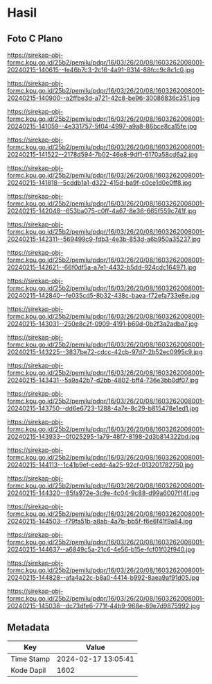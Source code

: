 # Hasil

## Foto C Plano

https://sirekap-obj-formc.kpu.go.id/25b2/pemilu/pdpr/16/03/26/20/08/1603262008001-20240215-140615--fe46b7c3-2c16-4a91-8314-88fcc9c8c1c0.jpg

https://sirekap-obj-formc.kpu.go.id/25b2/pemilu/pdpr/16/03/26/20/08/1603262008001-20240215-140900--a2ffbe3d-a721-42c8-be96-30086836c351.jpg

https://sirekap-obj-formc.kpu.go.id/25b2/pemilu/pdpr/16/03/26/20/08/1603262008001-20240215-141059--4e331757-5f04-4997-a9a8-86bce8ca15fe.jpg

https://sirekap-obj-formc.kpu.go.id/25b2/pemilu/pdpr/16/03/26/20/08/1603262008001-20240215-141522--2178d594-7b02-46e8-9df1-6170a58cd6a2.jpg

https://sirekap-obj-formc.kpu.go.id/25b2/pemilu/pdpr/16/03/26/20/08/1603262008001-20240215-141818--5cddb1a1-d322-415d-ba9f-c0ce1d0e0ff8.jpg

https://sirekap-obj-formc.kpu.go.id/25b2/pemilu/pdpr/16/03/26/20/08/1603262008001-20240215-142048--653ba075-c0ff-4a67-8e36-665f559c741f.jpg

https://sirekap-obj-formc.kpu.go.id/25b2/pemilu/pdpr/16/03/26/20/08/1603262008001-20240215-142311--569499c9-fdb3-4e3b-853d-a6b950a35237.jpg

https://sirekap-obj-formc.kpu.go.id/25b2/pemilu/pdpr/16/03/26/20/08/1603262008001-20240215-142621--66f0df5a-a7e1-4432-b5dd-924cdc164971.jpg

https://sirekap-obj-formc.kpu.go.id/25b2/pemilu/pdpr/16/03/26/20/08/1603262008001-20240215-142840--fe035cd5-8b32-438c-baea-f72efa733e8e.jpg

https://sirekap-obj-formc.kpu.go.id/25b2/pemilu/pdpr/16/03/26/20/08/1603262008001-20240215-143031--250e8c2f-0909-4191-b60d-0b2f3a2adba7.jpg

https://sirekap-obj-formc.kpu.go.id/25b2/pemilu/pdpr/16/03/26/20/08/1603262008001-20240215-143225--3837be72-cdcc-42cb-97d7-2b52ec0995c9.jpg

https://sirekap-obj-formc.kpu.go.id/25b2/pemilu/pdpr/16/03/26/20/08/1603262008001-20240215-143431--5a9a42b7-d2bb-4802-bff4-736e3bb0df07.jpg

https://sirekap-obj-formc.kpu.go.id/25b2/pemilu/pdpr/16/03/26/20/08/1603262008001-20240215-143750--dd6e6723-1288-4a7e-8c29-b815478e1ed1.jpg

https://sirekap-obj-formc.kpu.go.id/25b2/pemilu/pdpr/16/03/26/20/08/1603262008001-20240215-143933--0f025295-1a79-48f7-8198-2d3b814322bd.jpg

https://sirekap-obj-formc.kpu.go.id/25b2/pemilu/pdpr/16/03/26/20/08/1603262008001-20240215-144113--1c41b9ef-cedd-4a25-92cf-013201782750.jpg

https://sirekap-obj-formc.kpu.go.id/25b2/pemilu/pdpr/16/03/26/20/08/1603262008001-20240215-144320--85fa972e-3c9e-4c04-9c88-d99a6007f14f.jpg

https://sirekap-obj-formc.kpu.go.id/25b2/pemilu/pdpr/16/03/26/20/08/1603262008001-20240215-144503--f79fa51b-a8ab-4a7b-bb5f-f6e6f41f9a84.jpg

https://sirekap-obj-formc.kpu.go.id/25b2/pemilu/pdpr/16/03/26/20/08/1603262008001-20240215-144637--a6849c5a-21c6-4e56-b15e-fcf01f02f940.jpg

https://sirekap-obj-formc.kpu.go.id/25b2/pemilu/pdpr/16/03/26/20/08/1603262008001-20240215-144828--afa4a22c-b8a0-4414-b992-8aea9af91d05.jpg

https://sirekap-obj-formc.kpu.go.id/25b2/pemilu/pdpr/16/03/26/20/08/1603262008001-20240215-145038--dc73dfe6-771f-44b9-968e-89e7d9875992.jpg


## Metadata

| Key        | Value               |
| ---------- | ------------------- |
| Time Stamp | 2024-02-17 13:05:41 |
| Kode Dapil | 1602                |




